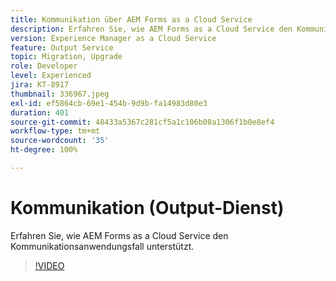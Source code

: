 ```yaml
---
title: Kommunikation über AEM Forms as a Cloud Service
description: Erfahren Sie, wie AEM Forms as a Cloud Service den Kommunikationsanwendungsfall unterstützt.
version: Experience Manager as a Cloud Service
feature: Output Service
topic: Migration, Upgrade
role: Developer
level: Experienced
jira: KT-8917
thumbnail: 336967.jpeg
exl-id: ef5864cb-69e1-454b-9d9b-fa14983d80e3
duration: 401
source-git-commit: 48433a5367c281cf5a1c106b08a1306f1b0e8ef4
workflow-type: tm+mt
source-wordcount: '35'
ht-degree: 100%

---
```


# Kommunikation (Output-Dienst)

Erfahren Sie, wie AEM Forms as a Cloud Service den Kommunikationsanwendungsfall unterstützt.

>[!VIDEO](https://video.tv.adobe.com/v/336967?quality=12&learn=on)
